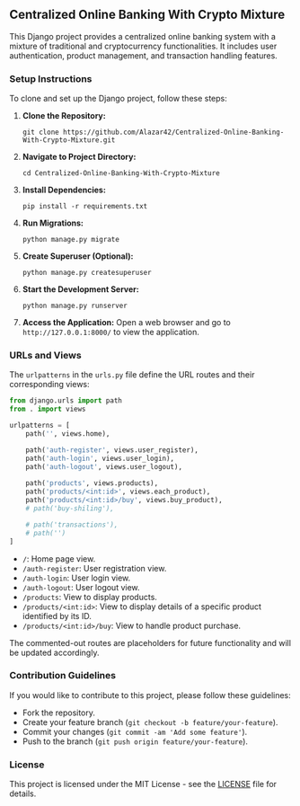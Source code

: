 ## Centralized Online Banking With Crypto Mixture

This Django project provides a centralized online banking system with a mixture of traditional and cryptocurrency functionalities. It includes user authentication, product management, and transaction handling features.

### Setup Instructions

To clone and set up the Django project, follow these steps:

1. **Clone the Repository:**
   ```
   git clone https://github.com/Alazar42/Centralized-Online-Banking-With-Crypto-Mixture.git
   ```

2. **Navigate to Project Directory:**
   ```
   cd Centralized-Online-Banking-With-Crypto-Mixture
   ```

3. **Install Dependencies:**
   ```
   pip install -r requirements.txt
   ```

4. **Run Migrations:**
   ```
   python manage.py migrate
   ```

5. **Create Superuser (Optional):**
   ```
   python manage.py createsuperuser
   ```

6. **Start the Development Server:**
   ```
   python manage.py runserver
   ```

7. **Access the Application:**
   Open a web browser and go to `http://127.0.0.1:8000/` to view the application.

### URLs and Views

The `urlpatterns` in the `urls.py` file define the URL routes and their corresponding views:

```python
from django.urls import path
from . import views

urlpatterns = [
    path('', views.home),

    path('auth-register', views.user_register),
    path('auth-login', views.user_login),
    path('auth-logout', views.user_logout),
    
    path('products', views.products),
    path('products/<int:id>', views.each_product),
    path('products/<int:id>/buy', views.buy_product),
    # path('buy-shiling'),

    # path('transactions'),
    # path('')
]
```

- `/`: Home page view.
- `/auth-register`: User registration view.
- `/auth-login`: User login view.
- `/auth-logout`: User logout view.
- `/products`: View to display products.
- `/products/<int:id>`: View to display details of a specific product identified by its ID.
- `/products/<int:id>/buy`: View to handle product purchase.

The commented-out routes are placeholders for future functionality and will be updated accordingly.

### Contribution Guidelines

If you would like to contribute to this project, please follow these guidelines:

- Fork the repository.
- Create your feature branch (`git checkout -b feature/your-feature`).
- Commit your changes (`git commit -am 'Add some feature'`).
- Push to the branch (`git push origin feature/your-feature`).

### License

This project is licensed under the MIT License - see the [LICENSE](LICENSE) file for details.
